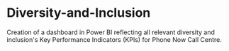 # Diversity-and-Inclusion
Creation of a dashboard in Power BI reflecting all relevant diversity and inclusion's Key Performance Indicators (KPIs) for Phone Now Call Centre. 
